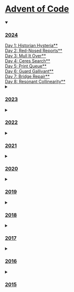 # [Advent of Code](https://adventofcode.com/)
<details open>
<summary><h3><a href=./2024>2024</a></h3></summary>
<a href=./2024/Day01>Day 1: Historian Hysteria**</a>
<br/>
<a href=./2024/Day02>Day 2: Red-Nosed Reports**</a>
<br/>
<a href=./2024/Day03>Day 3: Mull It Over**</a>
<br/>
<a href=./2024/Day04>Day 4: Ceres Search**</a>
<br/>
<a href=./2024/Day05>Day 5: Print Queue**</a>
<br/>
<a href=./2024/Day06>Day 6: Guard Gallivant**</a>
<br/>
<a href=./2024/Day07>Day 7: Bridge Repair**</a>
<br/>
<a href=./2024/Day08>Day 8: Resonant Collinearity**</a>
<br/>
</details>
<details>
<summary><h3><a href=./2023>2023</a></h3></summary>
<a href=./2023/Day01>Day 1: Trebuchet?!**</a>
<br/>
<a href=./2023/Day02>Day 2: Cube Conundrum**</a>
<br/>
<a href=./2023/Day03>Day 3: Gear Ratios**</a>
<br/>
<a href=./2023/Day04>Day 4: Scratchcards**</a>
<br/>
<a href=./2023/Day05>Day 5: If You Give A Seed A Fertilizer*</a>
<br/>
<a href=./2023/Day06>Day 6: Wait For It**</a>
<br/>
<a href=./2023/Day07>Day 7: Camel Cards**</a>
<br/>
<a href=./2023/Day08>Day 8: Haunted Wasteland**</a>
<br/>
<a href=./2023/Day09>Day 9: Mirage Maintenance**</a>
<br/>
<a href=./2023/Day10>Day 10: Pipe Maze*</a>
<br/>
<a href=./2023/Day11>Day 11: Cosmic Expansion**</a>
<br/>
<a href=./2023/Day12>Day 12: Hot Springs*</a>
<br/>
<a href=./2023/Day13>Day 13: Point of Incidence*</a>
<br/>
<a href=./2023/Day14>Day 14: Parabolic Reflector Dish**</a>
<br/>
<a href=./2023/Day15>Day 15: Lens Library**</a>
<br/>
<a href=./2023/Day16>Day 16: The Floor Will Be Lava**</a>
<br/>
<a href=./2023/Day17>Day 17: Clumsy Crucible</a>
<br/>
<a href=./2023/Day18>Day 18: Lavaduct Lagoon*</a>
<br/>
<a href=./2023/Day19>Day 19</a>
<br/>
<a href=./2023/Day21>Day 21</a>
<br/>
</details>
<details>
<summary><h3><a href=./2022>2022</a></h3></summary>
<a href=./2022/Day01>Day 1: Calorie Counting**</a>
<br/>
<a href=./2022/Day02>Day 2: Rock Paper Scissors**</a>
<br/>
<a href=./2022/Day03>Day 3: Rucksack Reorganization**</a>
<br/>
<a href=./2022/Day04>Day 4: Camp Cleanup**</a>
<br/>
<a href=./2022/Day05>Day 5: Supply Stacks**</a>
<br/>
<a href=./2022/Day06>Day 6: Tuning Trouble**</a>
<br/>
<a href=./2022/Day07>Day 7: No Space Left On Device**</a>
<br/>
<a href=./2022/Day08>Day 8: Treetop Tree House**</a>
<br/>
<a href=./2022/Day09>Day 9: Rope Bridge**</a>
<br/>
<a href=./2022/Day10>Day 10: Cathode-Ray Tube**</a>
<br/>
<a href=./2022/Day11>Day 11: Monkey in the Middle**</a>
<br/>
<a href=./2022/Day12>Day 12: Hill Climbing Algorithm**</a>
<br/>
<a href=./2022/Day13>Day 13: Distress Signal**</a>
<br/>
<a href=./2022/Day14>Day 14: Regolith Reservoir**</a>
<br/>
<a href=./2022/Day15>Day 15: Beacon Exclusion Zone**</a>
<br/>
<a href=./2022/Day16>Day 16: Proboscidea Volcanium</a>
<br/>
<a href=./2022/Day17>Day 17: Pyroclastic Flow</a>
<br/>
<a href=./2022/Day18>Day 18: Boiling Boulders**</a>
<br/>
<a href=./2022/Day19>Day 19: Not Enough Minerals</a>
<br/>
<a href=./2022/Day20>Day 20: Grove Positioning System</a>
<br/>
<a href=./2022/Day21>Day 21: Monkey Math**</a>
<br/>
<a href=./2022/Day23>Day 23: Unstable Diffusion</a>
<br/>
<a href=./2022/Day25>Day 25: Full of Hot Air*</a>
<br/>
</details>
<details>
<summary><h3><a href=./2021>2021</a></h3></summary>
<a href=./2021/Day01>Day 1: Sonar Sweep**</a>
<br/>
<a href=./2021/Day02>Day 2: Dive!**</a>
<br/>
<a href=./2021/Day03>Day 3: Binary Diagnostic**</a>
<br/>
<a href=./2021/Day04>Day 4: Giant Squid**</a>
<br/>
<a href=./2021/Day05>Day 5: Hydrothermal Venture**</a>
<br/>
<a href=./2021/Day06>Day 6: Lanternfish**</a>
<br/>
<a href=./2021/Day07>Day 7: The Treachery of Whales**</a>
<br/>
<a href=./2021/Day08>Day 8: Seven Segment Search**</a>
<br/>
<a href=./2021/Day09>Day 9: Smoke Basin**</a>
<br/>
<a href=./2021/Day10>Day 10: Syntax Scoring**</a>
<br/>
<a href=./2021/Day11>Day 11: Dumbo Octopus</a>
<br/>
</details>
<details>
<summary><h3><a href=./2020>2020</a></h3></summary>
<a href=./2020/Day01>Day 1: Report Repair**</a>
<br/>
<a href=./2020/Day02>Day 2: Password Philosophy**</a>
<br/>
<a href=./2020/Day03>Day 3: Toboggan Trajectory**</a>
<br/>
<a href=./2020/Day04>Day 4: Passport Processing**</a>
<br/>
<a href=./2020/Day05>Day 5: Binary Boarding**</a>
<br/>
<a href=./2020/Day06>Day 6: Custom Customs**</a>
<br/>
<a href=./2020/Day07>Day 7: Handy Haversacks**</a>
<br/>
<a href=./2020/Day08>Day 8: Handheld Halting**</a>
<br/>
<a href=./2020/Day09>Day 9: Encoding Error**</a>
<br/>
<a href=./2020/Day10>Day 10: Adapter Array**</a>
<br/>
<a href=./2020/Day11>Day 11: Seating System**</a>
<br/>
<a href=./2020/Day12>Day 12: Rain Risk**</a>
<br/>
<a href=./2020/Day13>Day 13: Shuttle Search**</a>
<br/>
<a href=./2020/Day14>Day 14: Docking Data**</a>
<br/>
<a href=./2020/Day15>Day 15: Rambunctious Recitation**</a>
<br/>
<a href=./2020/Day16>Day 16: Ticket Translation**</a>
<br/>
<a href=./2020/Day17>Day 17: Conway Cubes**</a>
<br/>
<a href=./2020/Day18>Day 18: Operation Order**</a>
<br/>
<a href=./2020/Day19>Day 19: Monster Messages**</a>
<br/>
<a href=./2020/Day20>Day 20: Jurassic Jigsaw*</a>
<br/>
<a href=./2020/Day21>Day 21: Allergen Assessment**</a>
<br/>
<a href=./2020/Day22>Day 22: Crab Combat**</a>
<br/>
<a href=./2020/Day23>Day 23: Crab Cups*</a>
<br/>
<a href=./2020/Day24>Day 24: Lobby Layout**</a>
<br/>
<a href=./2020/Day25>Day 25: Combo Breaker*</a>
<br/>
</details>
<details>
<summary><h3><a href=./2019>2019</a></h3></summary>
<a href=./2019/Day01>Day 1: The Tyranny of the Rocket Equation**</a>
<br/>
<a href=./2019/Day02>Day 2: 1202 Program Alarm**</a>
<br/>
<a href=./2019/Day03>Day 3: Crossed Wires**</a>
<br/>
<a href=./2019/Day04>Day 4: Secure Container**</a>
<br/>
<a href=./2019/Day05>Day 5: Sunny with a Chance of Asteroids**</a>
<br/>
<a href=./2019/Day06>Day 6: Universal Orbit Map**</a>
<br/>
<a href=./2019/Day07>Day 7: Amplification Circuit**</a>
<br/>
<a href=./2019/Day08>Day 8: Space Image Format**</a>
<br/>
<a href=./2019/Day09>Day 9: Sensor Boost**</a>
<br/>
<a href=./2019/Day10>Day 10: Monitoring Station**</a>
<br/>
<a href=./2019/Day11>Day 11: Space Police**</a>
<br/>
<a href=./2019/Day12>Day 12: The N-Body Problem**</a>
<br/>
<a href=./2019/Day13>Day 13: Care Package**</a>
<br/>
<a href=./2019/Day14>Day 14: Space Stoichiometry</a>
<br/>
<a href=./2019/Day15>Day 15: Oxygen System**</a>
<br/>
<a href=./2019/Day16>Day 16: Flawed Frequency Transmission*</a>
<br/>
<a href=./2019/Day17>Day 17: Set and Forget*</a>
<br/>
<a href=./2019/Day19>Day 19: Tractor Beam*</a>
<br/>
</details>
<details>
<summary><h3><a href=./2018>2018</a></h3></summary>
<a href=./2018/Day01>Day 1: Chronal Calibration**</a>
<br/>
<a href=./2018/Day02>Day 2: Inventory Management System**</a>
<br/>
<a href=./2018/Day03>Day 3: No Matter How You Slice It**</a>
<br/>
<a href=./2018/Day04>Day 4: Repose Record**</a>
<br/>
<a href=./2018/Day05>Day 5: Alchemical Reduction**</a>
<br/>
<a href=./2018/Day06>Day 6: Chronal Coordinates**</a>
<br/>
<a href=./2018/Day07>Day 7: The Sum of Its Parts**</a>
<br/>
<a href=./2018/Day08>Day 8: Memory Maneuver**</a>
<br/>
<a href=./2018/Day09>Day 9: Marble Mania**</a>
<br/>
<a href=./2018/Day10>Day 10: The Stars Align**</a>
<br/>
<a href=./2018/Day11>Day 11: Chronal Charge*</a>
<br/>
<a href=./2018/Day12>Day 12: Subterranean Sustainability**</a>
<br/>
<a href=./2018/Day13>Day 13: Mine Cart Madness</a>
<br/>
</details>
<details>
<summary><h3><a href=./2017>2017</a></h3></summary>
<a href=./2017/Day01>Day 1: Inverse Captcha**</a>
<br/>
<a href=./2017/Day02>Day 2: Corruption Checksum**</a>
<br/>
<a href=./2017/Day03>Day 3: Spiral Memory</a>
<br/>
</details>
<details>
<summary><h3><a href=./2016>2016</a></h3></summary>
<a href=./2016/Day01>Day 1: No Time for a Taxicab**</a>
<br/>
<a href=./2016/Day02>Day 2: Bathroom Security**</a>
<br/>
<a href=./2016/Day03>Day 3: Squares With Three Sides**</a>
<br/>
</details>
<details>
<summary><h3><a href=./2015>2015</a></h3></summary>
<a href=./2015/Day01>Day 1: Not Quite Lisp**</a>
<br/>
<a href=./2015/Day02>Day 2: I Was Told There Would Be No Math**</a>
<br/>
<a href=./2015/Day03>Day 3: Perfectly Spherical Houses in a Vacuum**</a>
<br/>
<a href=./2015/Day04>Day 4: The Ideal Stocking Stuffer**</a>
<br/>
<a href=./2015/Day05>Day 5: Doesn't He Have Intern-Elves For This?**</a>
<br/>
<a href=./2015/Day06>Day 6: Probably a Fire Hazard**</a>
<br/>
<a href=./2015/Day07>Day 7: Some Assembly Required</a>
<br/>
<a href=./2015/Day08>Day 8: Matchsticks**</a>
<br/>
<a href=./2015/Day09>Day 9: All in a Single Night**</a>
<br/>
<a href=./2015/Day10>Day 10: Elves Look, Elves Say**</a>
<br/>
<a href=./2015/Day11>Day 11: Corporate Policy**</a>
<br/>
<a href=./2015/Day12>Day 12: JSAbacusFramework.io*</a>
<br/>
<a href=./2015/Day13>Day 13: Knights of the Dinner Table</a>
<br/>
</details>
